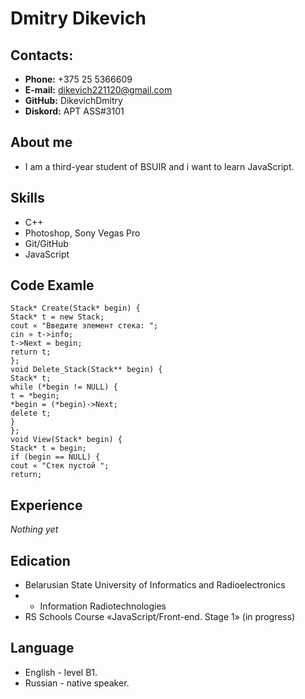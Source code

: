 # **Dmitry Dikevich** 
## Contacts:
* **Phone:** +375 25 5366609
* **E-mail:** dikevich221120@gmail.com
* **GitHub:** DikevichDmitry
* **Diskord:** АРТ ASS#3101
## **About me** 
* I am a third-year student of BSUIR and i want to learn JavaScript.
## **Skills**
* C++
* Photoshop, Sony Vegas Pro
* Git/GitHub
* JavaScript
## **Code Examle**
```
Stack* Create(Stack* begin) {
Stack* t = new Stack;
cout « "Введите элемент стека: ";
cin » t->info;
t->Next = begin;
return t;
};
void Delete_Stack(Stack** begin) {
Stack* t;
while (*begin != NULL) {
t = *begin;
*begin = (*begin)->Next;
delete t;
}
};
void View(Stack* begin) {
Stack* t = begin;
if (begin == NULL) {
cout « "Стек пустой ";
return;
```
## **Experience**
_Nothing yet_
## **Edication**
* Belarusian State University of Informatics and Radioelectronics
* * Information Radiotechnologies
* RS Schools Course «JavaScript/Front-end. Stage 1» (in progress)
## **Language**
* English - level B1.
* Russian - native speaker.

